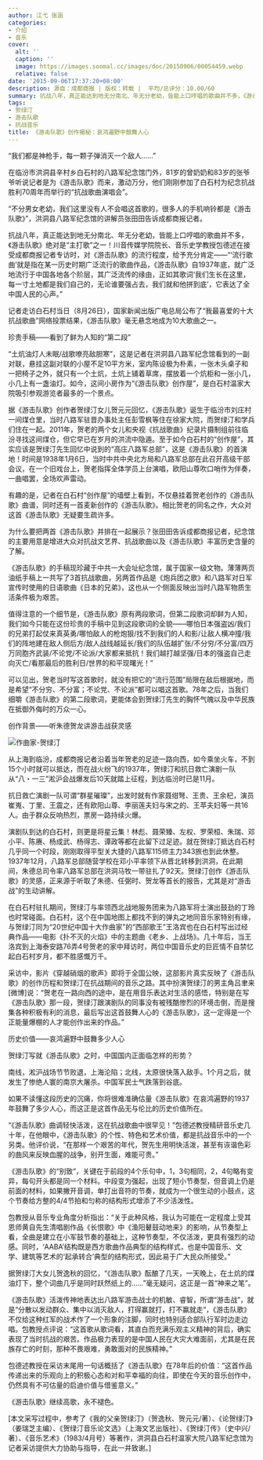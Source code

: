 ```yaml
---
author: 江弋 张涵
categories:
- 介绍
- 音乐
cover:
  alt: ''
  caption: ''
  image: https://images.soomal.cc/images/doc/20150906/00054459.webp
  relative: false
date: '2015-09-06T17:37:20+08:00'
description: 源自：成都商报 | 版权：转载 |  平均/总评分：10.00/60
summary: 抗战八年，真正能达到地无分南北、年无分老幼，皆能上口哼唱的歌曲并不多，《游击队歌》绝对是“主打歌”之一！川音传媒学院院长、音乐史学教授包德述在接受成都商报记者专访时，对《游击队歌》的流行程度，给予充分肯定……
tags:
- 贺绿汀
- 游击队歌
- 抗战音乐
title: 《游击队歌》创作揭秘：哀鸿遍野中鼓舞人心
---
```


“我们都是神枪手，每一颗子弹消灭一个敌人……”

在临汾市洪洞县辛村乡白石村的八路军纪念馆门外，81岁的曾奶奶和83岁的张爷爷听说记者是为《游击队歌》而来，激动万分，他们刚刚参加了白石村为纪念抗战胜利70周年而举行的“抗战歌曲演唱会”。

“不分男女老幼，我们这里没有人不会唱这首歌的，很多人的手机响铃都是《游击队歌》”，洪洞县八路军纪念馆的讲解员张田田告诉成都商报记者。

抗战八年，真正能达到地无分南北、年无分老幼，皆能上口哼唱的歌曲并不多，《游击队歌》绝对是“主打歌”之一！川音传媒学院院长、音乐史学教授包德述在接受成都商报记者专访时，对《游击队歌》的流行程度，给予充分肯定――“‘流行歌曲’就是指在某一历史时期广泛流行的歌曲作品，《游击队歌》自1937年底，就广泛地流行于中国各地各个阶层，其广泛流传的缘由，正如其歌词‘我们生长在这里，每一寸土地都是我们自己的，无论谁要强占去，我们就和他拼到底’，它表达了全中国人民的心声。”

记者走访白石村当日（8月26日），国家新闻出版广电总局公布了“我最喜爱的十大抗战歌曲”网络投票结果，《游击队歌》毫无悬念地成为10大歌曲之一。



珍贵手稿――看到了鲜为人知的“第二段”

“土炕油灯人未眠/战歌嘹亮敌胆寒”，这是记者在洪洞县八路军纪念馆看到的一副对联，悬挂这副对联的小屋不足10平方米，室内陈设极为朴素，一张木头桌子和一把椅子之外，就只有一个土炕，土炕上铺着草席，摆放着一个炕柜和一张小几，小几上有一盏油灯。如今，这间小房作为“《游击队歌》创作屋”，是白石村温家大院吸引参观游览者最多的一个景点。

据《游击队歌》创作者贺绿汀女儿贺元元回忆，《游击队歌》诞生于临汾市刘庄村一间煤仓里，当时八路军驻晋办事处主任彭雪枫等住在徐家大院，而贺绿汀和学兵们住在一起。2011年，贺老的两个女儿和央视《抗战歌曲》纪录片摄制组前往临汾寻找这间煤仓，但它早已在岁月的洪流中隐遁。至于如今白石村的“创作屋”，其实应该是贺绿汀先生回忆中说到的“高庄八路军总部”，这是《游击队歌》的首演地！时间是1938年1月6日，当时中共中央北方局和八路军总部在此召开高级干部会议，在一个旧戏台上，贺老指挥全体学员上台演唱，欧阳山尊吹口哨作为伴奏，一曲唱罢，全场欢声雷动。

有趣的是，记者在白石村“创作屋”的墙壁上看到，不仅悬挂着贺老创作的《游击队歌》曲谱，同时还有一首麦新创作的《游击队歌》。相比贺老的同名之作，大众对这首《游击队歌》无疑要生疏许多。

为什么要把两首《游击队歌》并排在一起展示？张田田告诉成都商报记者，纪念馆的主要用意是增进大众对抗战文艺界、抗战歌曲以及《游击队歌》丰富历史含量的了解。

《游击队歌》的手稿现珍藏于中共一大会址纪念馆，属于国家一级文物。薄薄两页油纸手稿上一共写了3首抗战歌曲，另两首作品是《炮兵团之歌》和八路军对日军宣传时使用的日语歌曲《日本的兄弟》，这也从一个侧面反映出当时八路军物质生活条件极为艰苦。

值得注意的一个细节是，《游击队歌》原有两段歌词，但第二段歌词却鲜为人知，我们如今只能在这份珍贵的手稿中见到这段歌词的全貌――哪怕日本强盗凶/我们的兄弟打起仗来真英勇/哪怕敌人的枪炮狠/找不到我们的人和影/让敌人横冲撞/我们的阵地建在敌人侧后方/敌人战线越延长/我们的队伍越扩张/不分穷/不分富/四万万同胞齐武装/不论党/不论派/大家都来抵抗！我们越打越坚强/日本的强盗自己走向灭亡/看那最后的胜利日/世界的和平现曙光！”

可以见出，贺老当时写这首歌时，就没有把它的“流行范围”局限在敌后根据地，而是希望“不分穷、不分富；不论党、不论派”都可以唱这首歌。78年之后，当我们细嚼《游击队歌》的第二段歌词，更能体会到贺绿汀先生的胸怀气魄以及中华民族在抵御外侮时的万众一心。

创作背景――听朱德贺龙讲游击战获灵感

![作曲家-贺绿汀](https://images.soomal.cc/images/doc/20150906/00054458_01.webp)





从上海到临汾，成都商报记者沿着当年贺老的足迹一路向西，如今乘坐火车，不到15个小时就可以抵达，而在战火纷飞的1937年，贺绿汀和抗日救亡演剧一队从“八・一三”淞沪会战爆发后10天就踏上征程，到达临汾时已是11月。

抗日救亡演剧一队可谓“群星璀璨”，出发时就有作家聂绀弩、王贵、王余杞，演员崔嵬、丁里、王震之，还有欧阳山尊、李丽莲夫妇与宋之的、王苹夫妇等一共16人。由于群众反响热烈，票房一路持续火爆。

演剧队到达的白石村，则更是将星云集！林彪、聂荣臻、左权、罗荣桓、朱瑞、邓小平、陈赓、杨成武、杨得志、谭政等都在此留下过足迹。就在贺绿汀抵达白石村几乎同一个时段，刚刚取得平型关大捷的八路军115师主力343旅也到此休整。1937年12月，八路军总部随营学校在邓小平率领下从晋北转移到洪洞，在此期间，朱德总司令率八路军总部在洪洞马牧一带驻扎了92天。贺绿汀创作《游击队歌》的灵感，正来源于听取了朱德、任弼时、贺龙等首长的报告，尤其是对“游击战”的生动讲解。

在白石村驻扎期间，贺绿汀与率领西北战地服务团来为八路军将士演出鼓劲的丁玲也时常碰面。白石村，这个在中国地图上都找不到的弹丸之地同音乐家特别有缘，与贺绿汀同为“20世纪中国十大作曲家”的“西部歌王”王洛宾也在白石村写出过经典作品――电影《扑不灭的火焰》中的主题曲《老乡、上战场》。几十年后，当王洛宾到上海泰安路76弄4号贺老的家中拜访时，两位中国音乐史的巨匠情不自禁忆起白石村岁月，都不胜感慨万千。

采访中，影片《穿越硝烟的歌声》即将于全国公映，这部影片真实反映了《游击队歌》的创作历程和贺绿汀在抗战期间的音乐之路。其中扮演贺绿汀的男主角吕聿来 [微博]说：“贺老在一路向西的途中，是在用音乐表达对生活的感悟，特别是在写《游击队歌》那一段，贺绿汀跟演剧队的同事没有被残酷惨烈的环境击倒，而是搜集各种积极有利的消息，最后写出这首鼓舞人心的《游击队歌》，这一定得是一个正能量爆棚的人才能创作出来的作品。”

历史价值――哀鸿遍野中鼓舞多少人心

贺绿汀写就《游击队歌》之时，中国国内正面临怎样的形势？

南线，淞沪战场节节败退，上海沦陷；北线，太原很快落入敌手。1个月之后，就发生了惨绝人寰的南京大屠杀。中国军民士气跌落到谷底。

如果不读懂这段历史的沉痛，你将很难准确估量《游击队歌》在哀鸿遍野的1937年鼓舞了多少人心，而这正是这首作品无与伦比的历史价值所在。

“《游击队歌》曲调轻快活泼，这在抗战歌曲中很罕见！”包德述教授精研音乐史几十年，在他眼中，《游击队歌》的个性、特色和艺术价值，都是抗战音乐中的一个另类。他评价说，“在那样一个艰苦的年代，贺先生用明快活泼，甚至有诙谐色彩的曲风来反映血腥的战争，别开生面，难能可贵。”

《游击队歌》的“别致”，关键在于前段的4个乐句中，1，3句相同，2，4句略有变异，每句开头都是同一个材料。中段变为强起，出现了短小节奏型，但音调上仍是前面的材料，如果撇开音调，单打出音符的节奏，就成为一个很生动的小鼓点，这个节奏给方整的4/4节拍和匀称的结构形式增添了不少活泼性。

包教授从音乐专业角度分析指出：“关于此种风格，我认为可能在一定程度上受其恩师黄自先生清唱剧作品《长恨歌》中《渔阳鼙鼓动地来》的影响，从节奏型上看，全曲是建立在小军鼓节奏的基础上，这种节奏型，不仅活泼，更具有强烈的动感。同时，‘AABA’结构既是西方歌曲作品典型的结构样式，也是中国音乐、文学、建筑等艺术的‘起承转合’典型的结构形式，因此易于广大民众所接受。”

据贺绿汀大女儿贺逸秋的回忆，“《游击队歌》酝酿了几天，一天晚上，在土炕的煤油灯下，整个词曲几乎是同时跃然纸上的……”毫无疑问，这正是一首“神来之笔”。

《游击队歌》活泼传神地表达出八路军游击战士的机敏、睿智，所谓“游击战”，就是“分散以发动群众、集中以消灭敌人，打得赢就打，打不赢就走”，《游击队歌》不仅给这种红军的战术作了一个形象的注脚，同时也特别适合部队行军时边走边唱。包教授点评说：“这首歌从歌词看，其直白而充满乐观主义精神的背后，确实表现了当时抗战的艰苦。作品极力表现的是中国人民在大灾大难面前，尤其是在民族存亡的时刻，那种不畏艰难，勇敢面对的民族精神。”

包德述教授在采访末尾用一句话概括了《游击队歌》在78年后的价值：“这首作品传递出来的乐观向上的积极心态和对和平幸福的向往，即使在今天的音乐创作中，仍然具有不可估量的启迪价值与借鉴意义。”

《游击队歌》继续高歌，永不褪色。

[本文采写过程中，参考了《我的父亲贺绿汀》（贺逸秋、贺元元/著）、《论贺绿汀》（姜瑞芝主编）、《贺绿汀音乐论文选》（上海文艺出版社）、《贺绿汀传》（史中兴/著）、《音乐艺术》（1983/4月号）等著作，洪洞县白石村温家大院八路军纪念馆为记者采访提供大力协助与指导，在此一并致谢。]